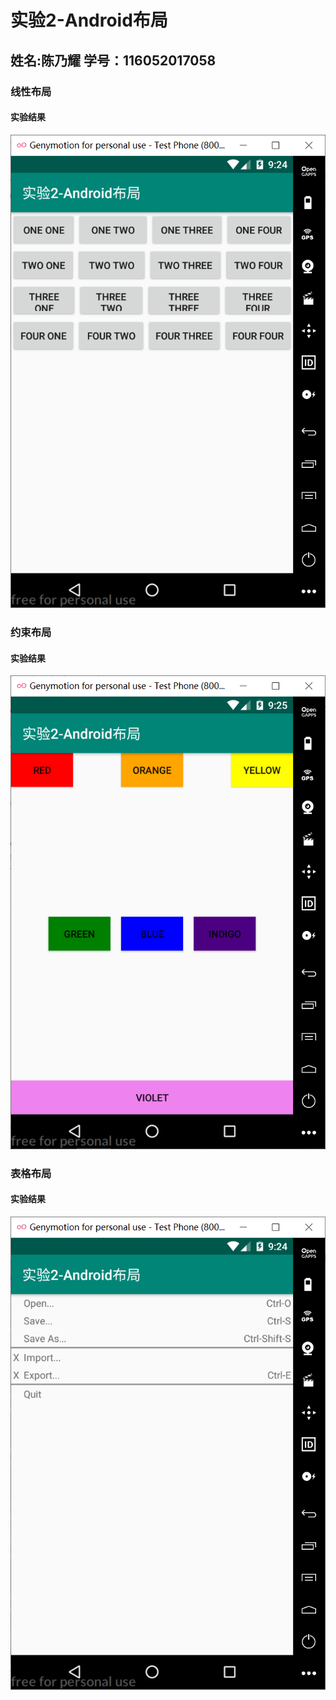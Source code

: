 # 实验2-Android布局
## 姓名:陈乃耀  学号：116052017058
### 线性布局
#### 实验结果
![实验一](https://github.com/cny666/MyApplication/blob/master/app/src/main/res/drawable/1.png)  
### 约束布局
#### 实验结果
![实验二](https://github.com/cny666/MyApplication/blob/master/app/src/main/res/drawable/2.png)  
### 表格布局
#### 实验结果
![实验三](https://github.com/cny666/MyApplication/blob/master/app/src/main/res/drawable/3.png) 
